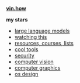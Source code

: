 **[vin.how](https://vin.how)**

**my stars**

- [large language models](https://github.com/stars/vinhowe/lists/large-language-models)
- [watching this](https://github.com/stars/vinhowe/lists/watching-this)
- [resources, courses, lists](https://github.com/stars/vinhowe/lists/resources-courses-lists)
- [cool tools](https://github.com/stars/vinhowe/lists/cool-tools)
- [security](https://github.com/stars/vinhowe/lists/security)
- [computer vision](https://github.com/stars/vinhowe/lists/computer-vision)
- [computer graphics](https://github.com/stars/vinhowe/lists/computer-graphics)
- [os design](https://github.com/stars/vinhowe/lists/os-design)

